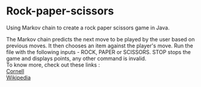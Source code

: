 # Rock-paper-scissors
Using Markov chain to create a rock paper scissors game in Java.

The Markov chain predicts the next move to be played by the user based on previous moves.  It then chooses an item against the player's move.
Run the file with the following inputs - ROCK, PAPER or SCISSORS. STOP stops the game and displays points, any other command is invalid.   
To know more, check out these links :   
[Cornell](http://www.cs.cornell.edu/courses/cs1114/2009sp/lectures/CS1114-lec20.pdf)  
[Wikipedia](https://en.wikipedia.org/wiki/Markov_chain)
